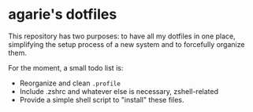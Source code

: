 # agarie's dotfiles

This repository has two purposes: to have all my dotfiles in one place, simplifying the setup process of a new system and to forcefully organize them.

For the moment, a small todo list is:

- Reorganize and clean `.profile`
- Include .zshrc and whatever else is necessary, zshell-related
- Provide a simple shell script to "install" these files.
